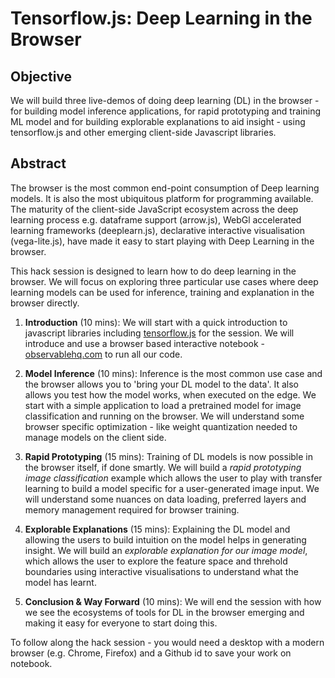 # Tensorflow.js: Deep Learning in the Browser

## Objective 
We will build three live-demos of doing deep learning (DL) in the browser - for building model inference applications, for rapid prototyping and training ML model and for building explorable explanations to aid insight - using tensorflow.js and other emerging client-side Javascript libraries.

## Abstract
The browser is the most common end-point consumption of Deep learning models. It is also the most ubiquitous platform for programming available. The maturity of the client-side JavaScript ecosystem across the deep learning process e.g. dataframe support (arrow.js), WebGl accelerated learning frameworks (deeplearn.js), declarative interactive visualisation (vega-lite.js), have made it easy to start playing with Deep Learning in the browser.

This hack session is designed to learn how to do deep learning in the browser. We will focus on exploring three particular use cases where deep learning models can be used for inference, training and explanation in the browser directly. 

1. **Introduction** (10 mins): We will start with a quick introduction to javascript libraries including [tensorflow.js](https://js.tensorflow.org) for the session. We will introduce and use a browser based interactive notebook - [observablehq.com](https://observablehq.com) to run all our code.

2. **Model Inference** (10 mins): Inference is the most common use case and the browser allows you to 'bring your DL model to the data'. It also allows you test how the model works, when executed on the edge. We start with a simple application to load a pretrained model for image classification and running on the browser. We will understand some browser specific optimization - like weight quantization needed to manage models on the client side. 

3. **Rapid Prototyping** (15 mins): Training of DL models is now possible in the browser itself, if done smartly. We will build a *rapid prototyping image classification* example which allows the user to play with transfer learning to build a model specific for a user-generated image input. We will understand some nuances on data loading, preferred layers and memory management required for browser training.

4. **Explorable Explanations** (15 mins): Explaining the DL model and allowing the users to build intuition on the model helps in generating insight. We will build an *explorable explanation for our image model*, which allows the user to explore the feature space and threhold boundaries using interactive visualisations to understand what the model has learnt.

5. **Conclusion & Way Forward** (10 mins): We will end the session with how we see the ecosystems of tools for DL in the browser emerging and making it easy for everyone to start doing this.

To follow along the hack session - you would need a desktop with a modern browser (e.g. Chrome, Firefox) and a Github id to save your work on notebook.
